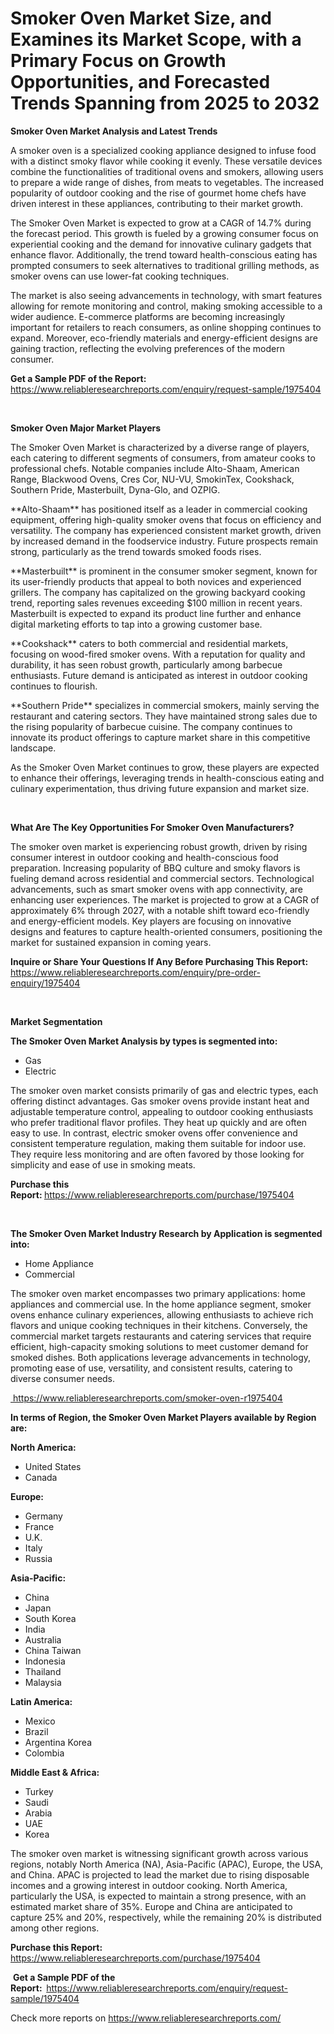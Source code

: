 <p><h1>Smoker Oven Market Size, and Examines its Market Scope, with a Primary Focus on Growth Opportunities, and Forecasted Trends Spanning from 2025 to 2032</h1></p><p><strong>Smoker Oven Market Analysis and Latest Trends</strong></p>
<p><p>A smoker oven is a specialized cooking appliance designed to infuse food with a distinct smoky flavor while cooking it evenly. These versatile devices combine the functionalities of traditional ovens and smokers, allowing users to prepare a wide range of dishes, from meats to vegetables. The increased popularity of outdoor cooking and the rise of gourmet home chefs have driven interest in these appliances, contributing to their market growth.</p><p>The Smoker Oven Market is expected to grow at a CAGR of 14.7% during the forecast period. This growth is fueled by a growing consumer focus on experiential cooking and the demand for innovative culinary gadgets that enhance flavor. Additionally, the trend toward health-conscious eating has prompted consumers to seek alternatives to traditional grilling methods, as smoker ovens can use lower-fat cooking techniques. </p><p>The market is also seeing advancements in technology, with smart features allowing for remote monitoring and control, making smoking accessible to a wider audience. E-commerce platforms are becoming increasingly important for retailers to reach consumers, as online shopping continues to expand. Moreover, eco-friendly materials and energy-efficient designs are gaining traction, reflecting the evolving preferences of the modern consumer.</p></p>
<p><strong>Get a Sample PDF of the Report:&nbsp;</strong> <a href="https://www.reliableresearchreports.com/enquiry/request-sample/1975404?utm_campaign=3108&utm_medium=2&utm_source=Github&utm_content=ia&utm_term=05042025&utm_id=smoker-oven">https://www.reliableresearchreports.com/enquiry/request-sample/1975404</a></p>
<p>&nbsp;</p>
<p><strong>Smoker Oven Major Market Players</strong></p>
<p><p>The Smoker Oven Market is characterized by a diverse range of players, each catering to different segments of consumers, from amateur cooks to professional chefs. Notable companies include Alto-Shaam, American Range, Blackwood Ovens, Cres Cor, NU-VU, SmokinTex, Cookshack, Southern Pride, Masterbuilt, Dyna-Glo, and OZPIG. </p><p>**Alto-Shaam** has positioned itself as a leader in commercial cooking equipment, offering high-quality smoker ovens that focus on efficiency and versatility. The company has experienced consistent market growth, driven by increased demand in the foodservice industry. Future prospects remain strong, particularly as the trend towards smoked foods rises.</p><p>**Masterbuilt** is prominent in the consumer smoker segment, known for its user-friendly products that appeal to both novices and experienced grillers. The company has capitalized on the growing backyard cooking trend, reporting sales revenues exceeding $100 million in recent years. Masterbuilt is expected to expand its product line further and enhance digital marketing efforts to tap into a growing customer base.</p><p>**Cookshack** caters to both commercial and residential markets, focusing on wood-fired smoker ovens. With a reputation for quality and durability, it has seen robust growth, particularly among barbecue enthusiasts. Future demand is anticipated as interest in outdoor cooking continues to flourish.</p><p>**Southern Pride** specializes in commercial smokers, mainly serving the restaurant and catering sectors. They have maintained strong sales due to the rising popularity of barbecue cuisine. The company continues to innovate its product offerings to capture market share in this competitive landscape.</p><p>As the Smoker Oven Market continues to grow, these players are expected to enhance their offerings, leveraging trends in health-conscious eating and culinary experimentation, thus driving future expansion and market size.</p></p>
<p>&nbsp;</p>
<p><strong>What Are The Key Opportunities For Smoker Oven Manufacturers?</strong></p>
<p><p>The smoker oven market is experiencing robust growth, driven by rising consumer interest in outdoor cooking and health-conscious food preparation. Increasing popularity of BBQ culture and smoky flavors is fueling demand across residential and commercial sectors. Technological advancements, such as smart smoker ovens with app connectivity, are enhancing user experiences. The market is projected to grow at a CAGR of approximately 6% through 2027, with a notable shift toward eco-friendly and energy-efficient models. Key players are focusing on innovative designs and features to capture health-oriented consumers, positioning the market for sustained expansion in coming years.</p></p>
<p><strong>Inquire or Share Your Questions If Any Before Purchasing This Report:</strong> <a href="https://www.reliableresearchreports.com/enquiry/pre-order-enquiry/1975404?utm_campaign=3108&utm_medium=2&utm_source=Github&utm_content=ia&utm_term=05042025&utm_id=smoker-oven">https://www.reliableresearchreports.com/enquiry/pre-order-enquiry/1975404</a></p>
<p>&nbsp;</p>
<p><strong>Market Segmentation</strong></p>
<p><strong>The Smoker Oven Market Analysis by types is segmented into:</strong></p>
<p><ul><li>Gas</li><li>Electric</li></ul></p>
<p><p>The smoker oven market consists primarily of gas and electric types, each offering distinct advantages. Gas smoker ovens provide instant heat and adjustable temperature control, appealing to outdoor cooking enthusiasts who prefer traditional flavor profiles. They heat up quickly and are often easy to use. In contrast, electric smoker ovens offer convenience and consistent temperature regulation, making them suitable for indoor use. They require less monitoring and are often favored by those looking for simplicity and ease of use in smoking meats.</p></p>
<p><strong>Purchase this Report:&nbsp;</strong><a href="https://www.reliableresearchreports.com/purchase/1975404?utm_campaign=3108&utm_medium=2&utm_source=Github&utm_content=ia&utm_term=05042025&utm_id=smoker-oven">https://www.reliableresearchreports.com/purchase/1975404</a></p>
<p>&nbsp;</p>
<p><strong>The Smoker Oven Market Industry Research by Application is segmented into:</strong></p>
<p><ul><li>Home Appliance</li><li>Commercial</li></ul></p>
<p><p>The smoker oven market encompasses two primary applications: home appliances and commercial use. In the home appliance segment, smoker ovens enhance culinary experiences, allowing enthusiasts to achieve rich flavors and unique cooking techniques in their kitchens. Conversely, the commercial market targets restaurants and catering services that require efficient, high-capacity smoking solutions to meet customer demand for smoked dishes. Both applications leverage advancements in technology, promoting ease of use, versatility, and consistent results, catering to diverse consumer needs.</p></p>
<p><a href="https://www.reliableresearchreports.com/smoker-oven-r1975404?utm_campaign=3108&utm_medium=2&utm_source=Github&utm_content=ia&utm_term=05042025&utm_id=smoker-oven">&nbsp;https://www.reliableresearchreports.com/smoker-oven-r1975404</a></p>
<p><strong>In terms of Region, the Smoker Oven Market Players available by Region are:</strong></p>
<p>
    <p> <strong> North America: </strong>
        <ul>
            <li>United States</li>
            <li>Canada</li>
        </ul>
        </p> 
    <p> <strong> Europe: </strong>
        <ul>
            <li>Germany</li>
            <li>France</li>
            <li>U.K.</li>
            <li>Italy</li>
            <li>Russia</li>
        </ul>
        </p> 
    <p> <strong> Asia-Pacific: </strong>
        <ul>
            <li>China</li>
            <li>Japan</li>
            <li>South Korea</li>
            <li>India</li>
            <li>Australia</li>
            <li>China Taiwan</li>
            <li>Indonesia</li>
            <li>Thailand</li>
            <li>Malaysia</li>
        </ul>
        </p> 
    <p> <strong> Latin America: </strong>
        <ul>
            <li>Mexico</li>
            <li>Brazil</li>
            <li>Argentina Korea</li>
            <li>Colombia</li>
        </ul>
        </p> 
    <p> <strong> Middle East & Africa: </strong>
        <ul>
            <li>Turkey</li>
            <li>Saudi</li>
            <li>Arabia</li>
            <li>UAE</li>
            <li>Korea</li>
        </ul>
    </p>
    </p>
<p><p>The smoker oven market is witnessing significant growth across various regions, notably North America (NA), Asia-Pacific (APAC), Europe, the USA, and China. APAC is projected to lead the market due to rising disposable incomes and a growing interest in outdoor cooking. North America, particularly the USA, is expected to maintain a strong presence, with an estimated market share of 35%. Europe and China are anticipated to capture 25% and 20%, respectively, while the remaining 20% is distributed among other regions.</p></p>
<p><strong>Purchase this Report: </strong><a href="https://www.reliableresearchreports.com/purchase/1975404?utm_campaign=3108&utm_medium=2&utm_source=Github&utm_content=ia&utm_term=05042025&utm_id=smoker-oven">https://www.reliableresearchreports.com/purchase/1975404</a></p>
<p>&nbsp;<strong>Get a Sample PDF of the Report:&nbsp;&nbsp;</strong><a href="https://www.reliableresearchreports.com/enquiry/request-sample/1975404?utm_campaign=3108&utm_medium=2&utm_source=Github&utm_content=ia&utm_term=05042025&utm_id=smoker-oven">https://www.reliableresearchreports.com/enquiry/request-sample/1975404</a></p>
<p><strong></strong></p>
<p>Check more reports on <a href="https://www.reliableresearchreports.com/?utm_campaign=3108&utm_medium=2&utm_source=Github&utm_content=ia&utm_term=05042025&utm_id=smoker-oven">https://www.reliableresearchreports.com/</a></p>
